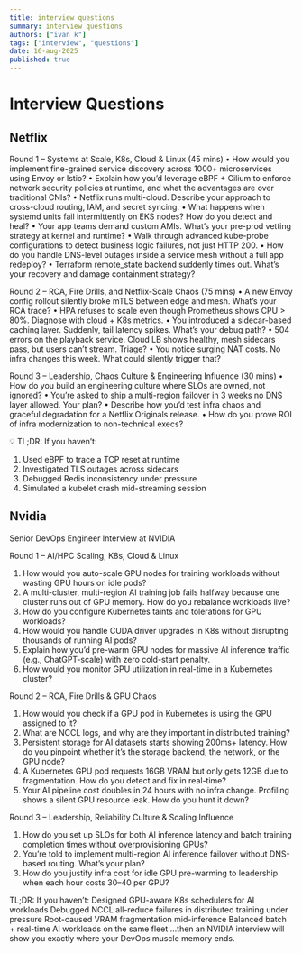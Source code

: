 ```yaml
---
title: interview questions
summary: interview questions
authors: ["ivan k"]
tags: ["interview", "questions"]
date: 16-aug-2025
published: true
---
```


# Interview Questions

## Netflix

Round 1 – Systems at Scale, K8s, Cloud & Linux (45 mins)
• How would you implement fine-grained service discovery across 1000+ microservices using Envoy or Istio?
• Explain how you’d leverage eBPF + Cilium to enforce network security policies at runtime, and what the advantages are over traditional CNIs?
• Netflix runs multi-cloud. Describe your approach to cross-cloud routing, IAM, and secret syncing.
• What happens when systemd units fail intermittently on EKS nodes? How do you detect and heal?
• Your app teams demand custom AMIs. What’s your pre-prod vetting strategy at kernel and runtime?
• Walk through advanced kube-probe configurations to detect business logic failures, not just HTTP 200.
• How do you handle DNS-level outages inside a service mesh without a full app redeploy?
• Terraform remote_state backend suddenly times out. What’s your recovery and damage containment strategy?

Round 2 – RCA, Fire Drills, and Netflix-Scale Chaos (75 mins)
• A new Envoy config rollout silently broke mTLS between edge and mesh. What’s your RCA trace?
• HPA refuses to scale even though Prometheus shows CPU > 80%. Diagnose with cloud + K8s metrics.
• You introduced a sidecar-based caching layer. Suddenly, tail latency spikes. What’s your debug path?
• 504 errors on the playback service. Cloud LB shows healthy, mesh sidecars pass, but users can’t stream. Triage?
• You notice surging NAT costs. No infra changes this week. What could silently trigger that?

Round 3 – Leadership, Chaos Culture & Engineering Influence (30 mins)
• How do you build an engineering culture where SLOs are owned, not ignored?
• You’re asked to ship a multi-region failover in 3 weeks no DNS layer allowed. Your plan?
• Describe how you’d test infra chaos and graceful degradation for a Netflix Originals release.
• How do you prove ROI of infra modernization to non-technical execs?

💡 TL;DR:
If you haven’t:
1. Used eBPF to trace a TCP reset at runtime
2. Investigated TLS outages across sidecars
3. Debugged Redis inconsistency under pressure
4. Simulated a kubelet crash mid-streaming session

## Nvidia

Senior DevOps Engineer Interview at NVIDIA

Round 1 – AI/HPC Scaling, K8s, Cloud & Linux
1. How would you auto-scale GPU nodes for training workloads without wasting GPU hours on idle pods?
2. A multi-cluster, multi-region AI training job fails halfway because one cluster runs out of GPU memory. How do you rebalance workloads live?
3. How do you configure Kubernetes taints and tolerations for GPU workloads?
4. How would you handle CUDA driver upgrades in K8s without disrupting thousands of running AI pods?
5. Explain how you’d pre-warm GPU nodes for massive AI inference traffic (e.g., ChatGPT-scale) with zero cold-start penalty.
6. How would you monitor GPU utilization in real-time in a Kubernetes cluster?

Round 2 – RCA, Fire Drills & GPU Chaos
1. How would you check if a GPU pod in Kubernetes is using the GPU assigned to it?
2. What are NCCL logs, and why are they important in distributed training?
3. Persistent storage for AI datasets starts showing 200ms+ latency. How do you pinpoint whether it’s the storage backend, the network, or the GPU node?
4. A Kubernetes GPU pod requests 16GB VRAM but only gets 12GB due to fragmentation. How do you detect and fix in real-time?
5. Your AI pipeline cost doubles in 24 hours with no infra change. Profiling shows a silent GPU resource leak. How do you hunt it down?

Round 3 – Leadership, Reliability Culture & Scaling Influence
1. How do you set up SLOs for both AI inference latency and batch training completion times without overprovisioning GPUs?
2. You’re told to implement multi-region AI inference failover without DNS-based routing. What’s your plan?
3. How do you justify infra cost for idle GPU pre-warming to leadership when each hour costs $30–$40 per GPU?

TL;DR:
If you haven’t:
Designed GPU-aware K8s schedulers for AI workloads
Debugged NCCL all-reduce failures in distributed training under pressure
Root-caused VRAM fragmentation mid-inference
Balanced batch + real-time AI workloads on the same fleet
…then an NVIDIA interview will show you exactly where your DevOps muscle memory ends.
